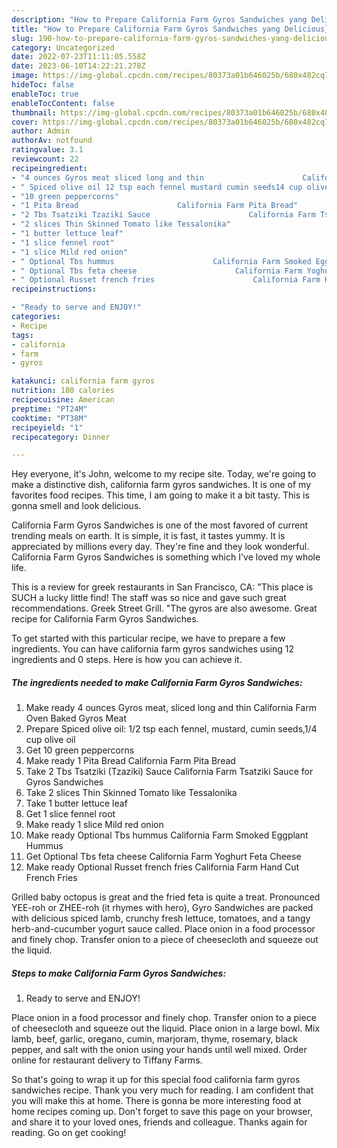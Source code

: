 ```yaml
---
description: "How to Prepare California Farm Gyros Sandwiches yang Delicious}"
title: "How to Prepare California Farm Gyros Sandwiches yang Delicious}"
slug: 190-how-to-prepare-california-farm-gyros-sandwiches-yang-delicious
category: Uncategorized
date: 2022-07-23T11:11:05.558Z
date: 2023-06-10T14:22:21.278Z
image: https://img-global.cpcdn.com/recipes/80373a01b646025b/680x482cq70/california-farm-gyros-sandwiches-recipe-main-photo.jpg
hideToc: false
enableToc: true
enableTocContent: false
thumbnail: https://img-global.cpcdn.com/recipes/80373a01b646025b/680x482cq70/california-farm-gyros-sandwiches-recipe-main-photo.jpg
cover: https://img-global.cpcdn.com/recipes/80373a01b646025b/680x482cq70/california-farm-gyros-sandwiches-recipe-main-photo.jpg
author: Admin
authorAv: notfound
ratingvalue: 3.1
reviewcount: 22
recipeingredient:
- "4 ounces Gyros meat sliced long and thin                      California Farm Oven Baked Gyros Meat"
- " Spiced olive oil 12 tsp each fennel mustard cumin seeds14 cup olive oil"
- "10 green peppercorns"
- "1 Pita Bread                      California Farm Pita Bread"
- "2 Tbs Tsatziki Tzaziki Sauce                      California Farm Tsatziki Sauce for Gyros Sandwiches"
- "2 slices Thin Skinned Tomato like Tessalonika"
- "1 butter lettuce leaf"
- "1 slice fennel root"
- "1 slice Mild red onion"
- " Optional Tbs hummus                      California Farm Smoked Eggplant Hummus"
- " Optional Tbs feta cheese                      California Farm Yoghurt Feta Cheese"
- " Optional Russet french fries                      California Farm Hand Cut French Fries"
recipeinstructions:

- "Ready to serve and ENJOY!"
categories:
- Recipe
tags:
- california
- farm
- gyros

katakunci: california farm gyros 
nutrition: 180 calories
recipecuisine: American
preptime: "PT24M"
cooktime: "PT38M"
recipeyield: "1"
recipecategory: Dinner

---
```



Hey everyone, it's John, welcome to my recipe site. Today, we're going to make a distinctive dish, california farm gyros sandwiches. It is one of my favorites food recipes. This time, I am going to make it a bit tasty. This is gonna smell and look delicious.

California Farm Gyros Sandwiches is one of the most favored of current trending meals on earth. It is simple, it is fast, it tastes yummy. It is appreciated by millions every day. They're fine and they look wonderful. California Farm Gyros Sandwiches is something which I've loved my whole life.

This is a review for greek restaurants in San Francisco, CA: &#34;This place is SUCH a lucky little find! The staff was so nice and gave such great recommendations. Greek Street Grill. &#34;The gyros are also awesome. Great recipe for California Farm Gyros Sandwiches.


To get started with this particular recipe, we have to prepare a few ingredients. You can have california farm gyros sandwiches using 12 ingredients and 0 steps. Here is how you can achieve it.

<!--inarticleads1-->

##### The ingredients needed to make California Farm Gyros Sandwiches:

1. Make ready 4 ounces Gyros meat, sliced long and thin                      California Farm Oven Baked Gyros Meat
1. Prepare  Spiced olive oil: 1/2 tsp each fennel, mustard, cumin seeds,1/4 cup olive oil
1. Get 10 green peppercorns
1. Make ready 1 Pita Bread                      California Farm Pita Bread
1. Take 2 Tbs Tsatziki (Tzaziki) Sauce                      California Farm Tsatziki Sauce for Gyros Sandwiches
1. Take 2 slices Thin Skinned Tomato like Tessalonika
1. Take 1 butter lettuce leaf
1. Get 1 slice fennel root
1. Make ready 1 slice Mild red onion
1. Make ready  Optional Tbs hummus                      California Farm Smoked Eggplant Hummus
1. Get  Optional Tbs feta cheese                      California Farm Yoghurt Feta Cheese
1. Make ready  Optional Russet french fries                      California Farm Hand Cut French Fries


Grilled baby octopus is great and the fried feta is quite a treat. Pronounced YEE-roh or ZHEE-roh (it rhymes with hero), Gyro Sandwiches are packed with delicious spiced lamb, crunchy fresh lettuce, tomatoes, and a tangy herb-and-cucumber yogurt sauce called. Place onion in a food processor and finely chop. Transfer onion to a piece of cheesecloth and squeeze out the liquid. 

<!--inarticleads2-->

##### Steps to make California Farm Gyros Sandwiches:


1. Ready to serve and ENJOY!

Place onion in a food processor and finely chop. Transfer onion to a piece of cheesecloth and squeeze out the liquid. Place onion in a large bowl. Mix lamb, beef, garlic, oregano, cumin, marjoram, thyme, rosemary, black pepper, and salt with the onion using your hands until well mixed. Order online for restaurant delivery to Tiffany Farms. 

So that's going to wrap it up for this special food california farm gyros sandwiches recipe. Thank you very much for reading. I am confident that you will make this at home. There is gonna be more interesting food at home recipes coming up. Don't forget to save this page on your browser, and share it to your loved ones, friends and colleague. Thanks again for reading. Go on get cooking!

